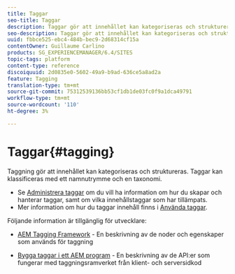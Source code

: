 ```yaml
---
title: Taggar
seo-title: Taggar
description: Taggar gör att innehållet kan kategoriseras och struktureras
seo-description: Taggar gör att innehållet kan kategoriseras och struktureras
uuid: fbbce525-ebc4-484b-bec9-2d68314cf15a
contentOwner: Guillaume Carlino
products: SG_EXPERIENCEMANAGER/6.4/SITES
topic-tags: platform
content-type: reference
discoiquuid: 2d0835e0-5602-49a9-b9ad-636ce5a8ad2a
feature: Tagging
translation-type: tm+mt
source-git-commit: 75312539136bb53cf1db1de03fc0f9a1dca49791
workflow-type: tm+mt
source-wordcount: '110'
ht-degree: 3%

---
```



# Taggar{#tagging}

Taggning gör att innehållet kan kategoriseras och struktureras. Taggar kan klassificeras med ett namnutrymme och en taxonomi.

* Se [Administrera taggar](/help/sites-administering/tags.md) om du vill ha information om hur du skapar och hanterar taggar, samt om vilka innehållstaggar som har tillämpats.
* Mer information om hur du taggar innehåll finns i [Använda taggar](/help/sites-authoring/tags.md).

Följande information är tillgänglig för utvecklare:

* [AEM Tagging Framework](/help/sites-developing/framework.md)  - En beskrivning av de noder och egenskaper som används för taggning

* [Bygga taggar i ett AEM program](/help/sites-developing/building.md)  - En beskrivning av de API:er som fungerar med taggningsramverket från klient- och serversidkod
